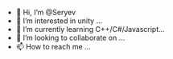 - 👋 Hi, I’m @Seryev
- 👀 I’m interested in unity ...
- 🌱 I’m currently learning C++/C#/Javascript...
- 💞️ I’m looking to collaborate on ...
- 📫 How to reach me ...

<!---
Seryev/Seryev is a ✨ special ✨ repository because its `README.md` (this file) appears on your GitHub profile.
You can click the Preview link to take a look at your changes.
--->
